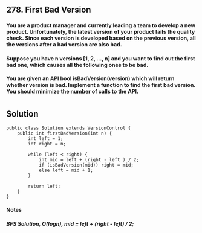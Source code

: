 ## 278. First Bad Version

#### You are a product manager and currently leading a team to develop a new product. Unfortunately, the latest version of your product fails the quality check. Since each version is developed based on the previous version, all the versions after a bad version are also bad.

#### Suppose you have n versions [1, 2, ..., n] and you want to find out the first bad one, which causes all the following ones to be bad.

#### You are given an API bool isBadVersion(version) which will return whether version is bad. Implement a function to find the first bad version. You should minimize the number of calls to the API.

#

## Solution
```
public class Solution extends VersionControl {
    public int firstBadVersion(int n) {
        int left = 1;
        int right = n;
        
        while (left < right) {
            int mid = left + (right - left ) / 2;
            if (isBadVersion(mid)) right = mid;
            else left = mid + 1;
        }
        
        return left;
    }
}
```

#### Notes
##### BFS Solution, O(logn), mid = left + (right - left) / 2;
